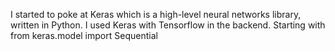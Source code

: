 I started to poke at Keras which is a high-level neural networks library, written in Python.  I used Keras with Tensorflow in the backend.
Starting with from keras.model import Sequential

